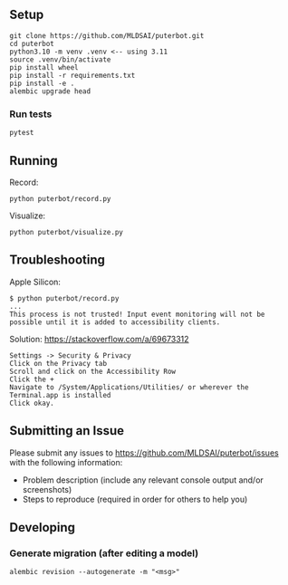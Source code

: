 ## Setup

```
git clone https://github.com/MLDSAI/puterbot.git
cd puterbot
python3.10 -m venv .venv <-- using 3.11
source .venv/bin/activate
pip install wheel
pip install -r requirements.txt
pip install -e .
alembic upgrade head
```

### Run tests
```
pytest
```

## Running

Record:
```
python puterbot/record.py
```

Visualize:
```
python puterbot/visualize.py
```

## Troubleshooting

Apple Silicon:

```
$ python puterbot/record.py
...
This process is not trusted! Input event monitoring will not be possible until it is added to accessibility clients.
```

Solution:
https://stackoverflow.com/a/69673312

```
Settings -> Security & Privacy
Click on the Privacy tab
Scroll and click on the Accessibility Row
Click the +
Navigate to /System/Applications/Utilities/ or wherever the Terminal.app is installed
Click okay.
```

## Submitting an Issue

Please submit any issues to https://github.com/MLDSAI/puterbot/issues with the
following information:

- Problem description (include any relevant console output and/or screenshots)
- Steps to reproduce (required in order for others to help you)

## Developing

### Generate migration (after editing a model)

```
alembic revision --autogenerate -m "<msg>"
```
